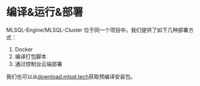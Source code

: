 # 编译&运行&部署

MLSQL-Engine/MLSQL-Cluster 位于同一个项目中。我们提供了如下几种部署方式：

1. Docker
2. 编译打包脚本
3. 通过控制台云端部署

我们也可以从[download.mlsql.tech](http://download.mlsql.tech)获取预编译安装包。 
